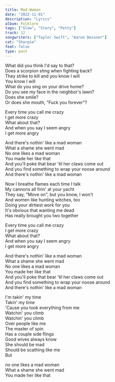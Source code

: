```yaml
---
title: Mad Woman
date: "2022-11-01"
description: "Lyrics"
album: Folklore
tags: ["Slow", "Story", "Petty"]
track: 12
songwriters: ["Taylor Swift", "Aaron Dessner"]
cat: "Sharpie"
feat: false
type: post
---
```


<p className="verse-one">
What did you think I'd say to that? <br />
Does a scorpion sting when fighting back? <br />
They strike to kill and you know I will <br />
You know I will <br />
What do you sing on your drive home? <br />
Do you see my face in the neighbor's lawn? <br />
Does she smile? <br />
Or does she mouth, "Fuck you forever"? <br />
</p>
<p className="pre-chorus">
Every time you call me crazy <br />
I get more crazy <br />
What about that? <br />
And when you say I seem angry <br />
I get more angry <br />
</p>
<p className="chorus">
And there's nothin' like a mad woman <br />
What a shame she went mad <br />
No one likes a mad woman <br />
You made her like that <br />
And you'll poke that bear 'til her claws come out <br />
And you find something to wrap your noose around <br />
And there's nothin' like a mad woman <br />
</p>
<p className="verse-two">
Now I breathe flames each time I talk <br />
My cannons all firin' at your yacht <br />
They say, "Move on", but you know, I won't <br />
And women like hunting witches, too <br />
Doing your dirtiest work for you <br />
It's obvious that wanting me dead <br />
Has really brought you two together <br />
</p>
<p className="pre-chorus">
Every time you call me crazy <br />
I get more crazy <br />
What about that? <br />
And when you say I seem angry <br />
I get more angry <br />
</p>
<p className="chorus">
And there's nothin' like a mad woman <br />
What a shame she went mad <br />
No one likes a mad woman <br />
You made her like that <br />
And you'll poke that bear 'til her claws come out <br />
And you find something to wrap your noose around <br />
And there's nothin' like a mad woman <br />
</p>
<p className="bridge">
I'm takin' my time <br />
Takin' my time <br />
'Cause you took everything from me <br />
Watchin' you climb <br />
Watchin' you climb <br />
Over people like me <br />
The master of spin <br />
Has a couple side flings <br />
Good wives always know <br />
She should be mad <br />
Should be scathing like me <br />
But
</p> 
<p className="outro">
no one likes a mad woman <br />
What a shame she went mad <br />
You made her like that <br />
</p>
